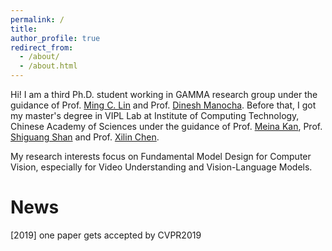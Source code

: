 ```yaml
---
permalink: /
title: 
author_profile: true
redirect_from: 
  - /about/
  - /about.html
---
```


Hi! I am a third Ph.D. student working in GAMMA research group under the guidance of Prof. [Ming C. Lin](https://scholar.google.com/citations?user=ugFNit4AAAAJ) and Prof. [Dinesh Manocha](https://scholar.google.com/citations?user=X08l_4IAAAAJ). Before that, I got my master's degree in VIPL Lab at Institute of Computing Technology, Chinese Academy of Sciences under the guidance of Prof. [Meina Kan](https://scholar.google.com/citations?user=4AKCKKEAAAAJ&hl=en), Prof. [Shiguang Shan](https://scholar.google.com/citations?user=Vkzd7MIAAAAJ&hl=en) and Prof. [Xilin Chen](https://scholar.google.com/citations?user=vVx2v20AAAAJ&hl=en).

My research interests focus on Fundamental Model Design for Computer Vision, especially for Video Understanding and Vision-Language Models.


# News
[2019] one paper gets accepted by CVPR2019



